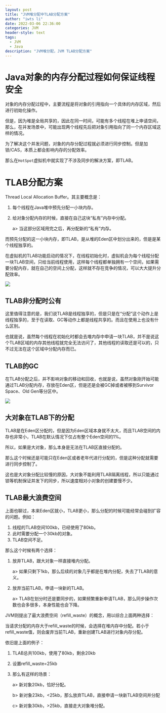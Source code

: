 ```yaml
---
layout: post
title: "JVM堆分配中TLAB分配方案"
author: "iwts li"
date: 2022-03-06 22:36:00
categories: JVM
header-style: text
tags:
  - JVM
  - Java
description: "JVM堆分配，JVM TLAB分配方案"
---
```


# Java对象的内存分配过程如何保证线程安全

对象的内存分配过程中，主要流程是将对象的引用指向一个具体的内存区域，然后进行初始化操作。

但是，因为堆是全局共享的，因此在同一时间，可能有多个线程在堆上申请空间，那么，在并发场景中，可能出现两个线程先后把对象引用指向了同一个内存区域这样的情况。

为了解决这个并发问题，对象的内存分配过程就必须进行同步控制。但是加锁/CAS，本质上都会影响内存的分配效率。

那么在``HotSpot``虚拟机中就实现了不涉及同步的解决方案，即TLAB。

# TLAB分配方案

Thread Local Allocation Buffer。其主要概念是：

1. 每个线程在Java堆中预先分配一小块内存。
2. 给对象分配内存的时候，直接在自己这块“私有”内存中分配。
   
   a> 当这部分区域用完之后，再分配新的“私有”内存。

而预先分配的这一小块内存，即TLAB，是从堆的Eden区中划分出来的，但是是某个线程独享的。

在虚拟机的TLAB功能启动的情况下，在线程初始化时，虚拟机会为每个线程分配一块TLAB空间，只给当前线程使用，这样每个线程都单独拥有一个空间，如果需要分配内存，就在自己的空间上分配，这样就不存在竞争的情况，可以大大提升分配效率。

![](https://cdn.jsdelivr.net/gh/iwts/blog-imgs-repo/202405261417767.png)

## TLAB非分配时公有

这里值得注意的是，我们说TLAB是线程独享的，但是只是在“分配”这个动作上是线程独享的，至于在读取、GC等动作上都是线程共享的。而且在使用上也没有什么区别。

也就是说，虽然每个线程在初始化时都会去堆内存中申请一块TLAB，并不是说这个TLAB区域的内存其他线程就完全无法访问了，其他线程的读取还是可以的，只不过无法在这个区域中分配内存而已。

## TLAB的GC

在TLAB分配之后，并不影响对象的移动和回收，也就是说，虽然对象刚开始可能通过TLAB分配内存，存放在Eden区，但是还是会被GC掉或者被移到Survivor Space、Old Gen等分区中。

![](https://cdn.jsdelivr.net/gh/iwts/blog-imgs-repo/202405261418156.png)

## 大对象在TLAB下的分配

TLAB是在Eden区分配的，但是因为Eden区域本身就不太大，而且TLAB空间的内存也非常小，TLAB在默认情况下仅占有整个Eden空间的1%。

所以，如果是大对象，那么本身是无法在TLAB区直接分配的。

那么这个时候还是可能只在Eden区或者老年代进行分配的，但是这种分配就需要进行同步控制了。

这也是大对象分配比较慢的原因，大对象不能利用TLAB隔离线程，所以只能通过锁等机制保证并发下的同步，所以速度相对小对象的创建要慢不少。

## TLAB最大浪费空间

上面也聊过，本来Eden区就小，TLAB更小，那么分配的时候可能经常会碰到扩容的问题。例如：

1. 线程的TLAB空间100kb，已经使用了80kb。
2. 此时需要分配一个30kb的对象。
3. TLAB空间不足。

那么这个时候有两个选择：

1. 放弃TLAB，跟大对象一样直接堆内分配。
  
   a> 如果只剩下1kb，那么后续的对象几乎都是在堆内分配，失去了TLAB的意义。
  
2. 放弃当前TLAB，申请一块新的TLAB。
  
   a> TLAB在划分时还是要同步的，如果频繁重新申请TLAB，那么同步操作次数也会多很多，本身性能也会下降。

JVM则提出了最大浪费空间（refill_waste）的概念，用以综合上面两种选择：

当请求分配的内存大于refill_waste的时候，会选择在堆内存中分配。若小于refill_waste值，则会废弃当前TLAB，重新创建TLAB进行对象内存分配。

依旧是上面的例子：
1. TLAB总共100kb，使用了80kb，剩余20kb
2. 设置refill_waste=25kb
3. 那么有这样的场景：
  
   a> 新对象20kb，恰好分配。
   
   b> 新对象23kb，<25kb，那么放弃TLAB，直接申请一块新TLAB空间并分配
   
   c> 新对象30kb，>25kb，直接走大对象堆分配。
